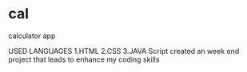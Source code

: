 # cal
calculator app

USED LANGUAGES
1.HTML
2.CSS
3.JAVA Script
created an week end project that leads to enhance my coding skills

